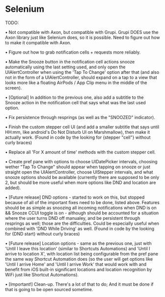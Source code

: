 # Selenium

TODO:

• Not compatible with Axon, but compatible with Grupi. Grupi DOES use the Axon library just like Selenium does, so it is possible. Need to figure out how to make it compatible with Axon.

• Figure out how to grab notification cells + requests more reliably.

• Make the Snooze button in the notification cell actions snooze automatically using the last setting used, and only open the UIAlertController when using the 'Tap To Change' option after that (and also not in the form of a UIAlertController, should expand on a tap to a view that looks more like a floating AirPods / App Clip menu in the middle of the screen).

• \[Optional\] In addition to the previous one, also add a subtitle to the Snooze action in the notification cell that says what was the last used option.

• Fix persistence through resprings (as well as the "SNOOZED" indicator).

• Finish the custom stepper cell UI (and add a smaller subtitle that says until HH:mm, like android's Do Not Disturb UI on Marshmallow), then make it actually work. (Found in code by the looking for {stepper "cell"} without curly braces)

• Replace all 'For X amount of time' methods with the custom stepper cell.

• Create pref pane with options to choose UIDatePicker intervals, choosing wether "Tap To Change" should appear when tapping on snooze or just straight open the UIAlertController, choose UIStepper intervals, and what snooze options should be available (currently there are supposed to be only 2, but should be more useful when more options like DND and location are added).

• \[Future release\] DND options - started to work on this, but stopped because of all of the important fixes need to be done, listed above. Features should be as simple as snoozing all incoming notifications when DND is on && Snooze CCUI toggle is on - although should be accounted for a situation where the user turns DND off manualey, and be persistent through resprings as well; those are the difficulties. Could be especially useful when combined with 'DND While Driving' as well. (Found in code by the looking for {DND start} without curly braces)

• \[Future release\] Location options - same as the previous one, just with 'Until I leave this location' (similar to Shortcuts Automations) and 'Until I arrive to location X', with location list being configurable from the pref pane the same way Shortcut Automation does (so the user will get options like 'Until I arrive Home' and 'Until I arrive Work' that would work with and benefit from iOS built-in significant locations and location recognition by WiFi just like Shortcut Automations).

• \[Important!\] Clean-up. There's a lot of that to do; And it must be done if that is going to be open sourced sometime.
